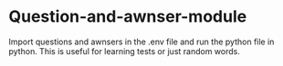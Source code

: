 # Question-and-awnser-module
Import questions and awnsers in the .env file and run the python file in python.
This is useful for learning tests or just random words.
